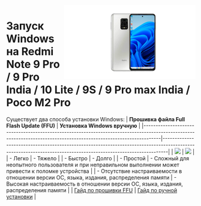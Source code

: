 <img align="right" src="https://github.com/Rubanoxd/Port-Windows-11-redmi-note-9_pro/blob/main/Miatoll.png" width="350" alt="Windows 11 Running On A Redmi Note 9 Pro / 9 Pro India / 10 Lite / 9S / 9 Pro max India / Poco M2 Pro">

# Запуск Windows на Redmi Note 9 Pro / 9 Pro India / 10 Lite / 9S / 9 Pro max India / Poco M2 Pro

Существует два способа установки Windows:
| **Прошивка файла Full Flash Update (FFU)**                                                                                                                        | **Установка Windows вручную**                                                                                                                                |
|-------------------------------------------------------------------------------------------------------------------------------------------------------------------|--------------------------------------------------------------------------------------------------------------------------------------------------------------|
| <a href="ffu-installation-ru.md"><img src="https://github.com/WOA-Project/SurfaceDuo-Guides/assets/3755345/c4fd0391-210a-4c31-8f03-7db2e634430c" width="200"></a> | <a href="1-partition-ru.md"><img src="https://github.com/WOA-Project/SurfaceDuo-Guides/assets/3755345/9791796b-406b-4f0d-8aad-20fff18741da" width="200"></a> |
| - Легко                                                                                                                                                           | - Тяжело                                                                                                                                                     |
| - Быстро                                                                                                                                                          | - Долго                                                                                                                                                      |
| - Простой                                                                                                                                                         | - Сложный для неопытного пользователя и при неправильном выполнении может привести к поломке устройства                                                      |
| - Отсутствие настраиваемости в отношении версии ОС, языка, издания, распределения памяти                                                                          | - Высокая настраиваемость в отношении версии ОС, языка, издания, распределения памяти                                                                        |
| [Гайд по прошивки FFU](ffu-installation-ru.md)                                                                                                                    | [Гайд по ручной установки](1-partition-ru.md)                                                                                                                |